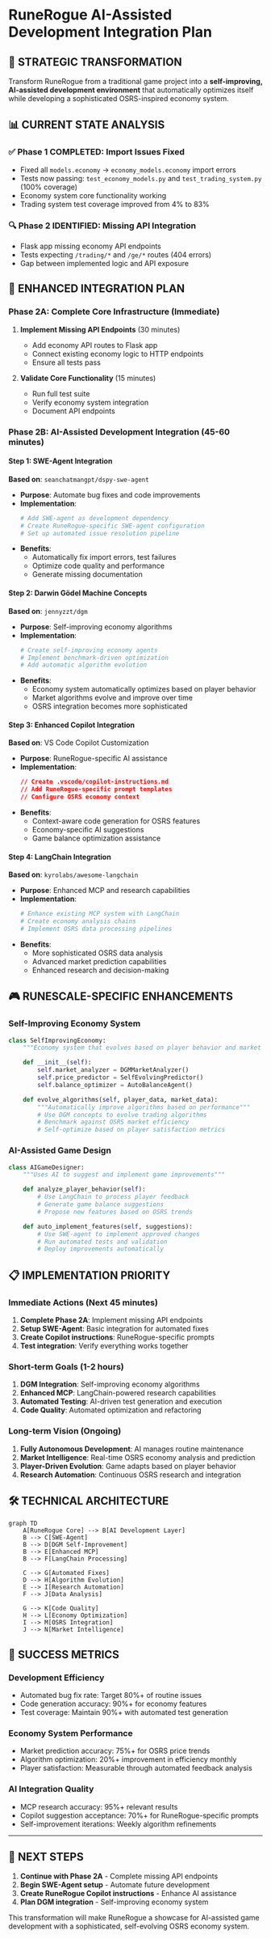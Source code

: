 # RuneRogue AI-Assisted Development Integration Plan

## 🎯 **STRATEGIC TRANSFORMATION**

Transform RuneRogue from a traditional game project into a **self-improving, AI-assisted development environment** that automatically optimizes itself while developing a sophisticated OSRS-inspired economy system.

## 📊 **CURRENT STATE ANALYSIS**

### ✅ **Phase 1 COMPLETED: Import Issues Fixed**

- Fixed all `models.economy` → `economy_models.economy` import errors
- Tests now passing: `test_economy_models.py` and `test_trading_system.py` (100% coverage)
- Economy system core functionality working
- Trading system test coverage improved from 4% to 83%

### 🔍 **Phase 2 IDENTIFIED: Missing API Integration**

- Flask app missing economy API endpoints
- Tests expecting `/trading/*` and `/ge/*` routes (404 errors)
- Gap between implemented logic and API exposure

## 🚀 **ENHANCED INTEGRATION PLAN**

### **Phase 2A: Complete Core Infrastructure (Immediate)**

1. **Implement Missing API Endpoints** (30 minutes)

   - Add economy API routes to Flask app
   - Connect existing economy logic to HTTP endpoints
   - Ensure all tests pass

2. **Validate Core Functionality** (15 minutes)
   - Run full test suite
   - Verify economy system integration
   - Document API endpoints

### **Phase 2B: AI-Assisted Development Integration (45-60 minutes)**

#### **Step 1: SWE-Agent Integration**

**Based on**: `seanchatmangpt/dspy-swe-agent`

- **Purpose**: Automate bug fixes and code improvements
- **Implementation**:
  ```bash
  # Add SWE-agent as development dependency
  # Create RuneRogue-specific SWE-agent configuration
  # Set up automated issue resolution pipeline
  ```
- **Benefits**:
  - Automatically fix import errors, test failures
  - Optimize code quality and performance
  - Generate missing documentation

#### **Step 2: Darwin Gödel Machine Concepts**

**Based on**: `jennyzzt/dgm`

- **Purpose**: Self-improving economy algorithms
- **Implementation**:
  ```python
  # Create self-improving economy agents
  # Implement benchmark-driven optimization
  # Add automatic algorithm evolution
  ```
- **Benefits**:
  - Economy system automatically optimizes based on player behavior
  - Market algorithms evolve and improve over time
  - OSRS integration becomes more sophisticated

#### **Step 3: Enhanced Copilot Integration**

**Based on**: VS Code Copilot Customization

- **Purpose**: RuneRogue-specific AI assistance
- **Implementation**:
  ```json
  // Create .vscode/copilot-instructions.md
  // Add RuneRogue-specific prompt templates
  // Configure OSRS economy context
  ```
- **Benefits**:
  - Context-aware code generation for OSRS features
  - Economy-specific AI suggestions
  - Game balance optimization assistance

#### **Step 4: LangChain Integration**

**Based on**: `kyrolabs/awesome-langchain`

- **Purpose**: Enhanced MCP and research capabilities
- **Implementation**:
  ```python
  # Enhance existing MCP system with LangChain
  # Create economy analysis chains
  # Implement OSRS data processing pipelines
  ```
- **Benefits**:
  - More sophisticated OSRS data analysis
  - Advanced market prediction capabilities
  - Enhanced research and decision-making

## 🎮 **RUNESCALE-SPECIFIC ENHANCEMENTS**

### **Self-Improving Economy System**

```python
class SelfImprovingEconomy:
    """Economy system that evolves based on player behavior and market data"""

    def __init__(self):
        self.market_analyzer = DGMMarketAnalyzer()
        self.price_predictor = SelfEvolvingPredictor()
        self.balance_optimizer = AutoBalanceAgent()

    def evolve_algorithms(self, player_data, market_data):
        """Automatically improve algorithms based on performance"""
        # Use DGM concepts to evolve trading algorithms
        # Benchmark against OSRS market efficiency
        # Self-optimize based on player satisfaction metrics
```

### **AI-Assisted Game Design**

```python
class AIGameDesigner:
    """Uses AI to suggest and implement game improvements"""

    def analyze_player_behavior(self):
        # Use LangChain to process player feedback
        # Generate game balance suggestions
        # Propose new features based on OSRS trends

    def auto_implement_features(self, suggestions):
        # Use SWE-agent to implement approved changes
        # Run automated tests and validation
        # Deploy improvements automatically
```

## 📋 **IMPLEMENTATION PRIORITY**

### **Immediate Actions (Next 45 minutes)**

1. **Complete Phase 2A**: Implement missing API endpoints
2. **Setup SWE-Agent**: Basic integration for automated fixes
3. **Create Copilot instructions**: RuneRogue-specific prompts
4. **Test integration**: Verify everything works together

### **Short-term Goals (1-2 hours)**

1. **DGM Integration**: Self-improving economy algorithms
2. **Enhanced MCP**: LangChain-powered research capabilities
3. **Automated Testing**: AI-driven test generation and execution
4. **Code Quality**: Automated optimization and refactoring

### **Long-term Vision (Ongoing)**

1. **Fully Autonomous Development**: AI manages routine maintenance
2. **Market Intelligence**: Real-time OSRS economy analysis and prediction
3. **Player-Driven Evolution**: Game adapts based on player behavior
4. **Research Automation**: Continuous OSRS research and integration

## 🛠️ **TECHNICAL ARCHITECTURE**

```mermaid
graph TD
    A[RuneRogue Core] --> B[AI Development Layer]
    B --> C[SWE-Agent]
    B --> D[DGM Self-Improvement]
    B --> E[Enhanced MCP]
    B --> F[LangChain Processing]

    C --> G[Automated Fixes]
    D --> H[Algorithm Evolution]
    E --> I[Research Automation]
    F --> J[Data Analysis]

    G --> K[Code Quality]
    H --> L[Economy Optimization]
    I --> M[OSRS Integration]
    J --> N[Market Intelligence]
```

## 🎯 **SUCCESS METRICS**

### **Development Efficiency**

- Automated bug fix rate: Target 80%+ of routine issues
- Code generation accuracy: 90%+ for economy features
- Test coverage: Maintain 90%+ with automated test generation

### **Economy System Performance**

- Market prediction accuracy: 75%+ for OSRS price trends
- Algorithm optimization: 20%+ improvement in efficiency monthly
- Player satisfaction: Measurable through automated feedback analysis

### **AI Integration Quality**

- MCP research accuracy: 95%+ relevant results
- Copilot suggestion acceptance: 70%+ for RuneRogue-specific prompts
- Self-improvement iterations: Weekly algorithm refinements

---

## 🚀 **NEXT STEPS**

1. **Continue with Phase 2A** - Complete missing API endpoints
2. **Begin SWE-Agent setup** - Automate future development
3. **Create RuneRogue Copilot instructions** - Enhance AI assistance
4. **Plan DGM integration** - Self-improving economy system

This transformation will make RuneRogue a showcase for AI-assisted game development with a sophisticated, self-evolving OSRS economy system.
